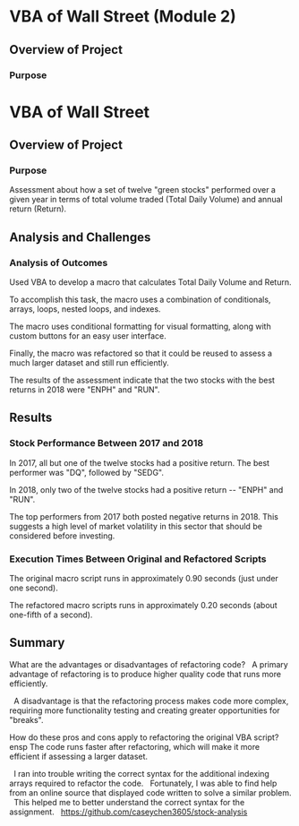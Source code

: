 # VBA of Wall Street (Module 2)

## Overview of Project

### Purpose
# VBA of Wall Street

## Overview of Project

### Purpose
Assessment about how a set of twelve "green stocks" performed over a given year in terms of total volume traded (Total Daily Volume) and annual return (Return).

## Analysis and Challenges

### Analysis of Outcomes 
Used VBA to develop a macro that calculates Total Daily Volume and Return.  

To accomplish this task, the macro uses a combination of conditionals, arrays, loops, nested loops, and indexes.

The macro uses conditional formatting for visual formatting, along with custom buttons for an easy user interface.

Finally, the macro was refactored so that it could be reused to assess a much larger dataset and still run efficiently.

The results of the assessment indicate that the two stocks with the best returns in 2018 were "ENPH" and "RUN".

## Results

### Stock Performance Between 2017 and 2018

In 2017, all but one of the twelve stocks had a positive return.  The best performer was "DQ", followed by "SEDG".

In 2018, only two of the twelve stocks had a positive return -- "ENPH" and "RUN".  

The top performers from 2017 both posted negative returns in 2018.  This suggests a high level of market volatility in this sector that should be considered before investing.

### Execution Times Between Original and Refactored Scripts

The original macro script runs in approximately 0.90 seconds (just under one second).

The refactored macro scripts runs in approximately 0.20 seconds (about one-fifth of a second).

## Summary

What are the advantages or disadvantages of refactoring code?
&nbsp; A primary advantage of refactoring is to produce higher quality code that runs more efficiently.

&nbsp; A disadvantage is that the refactoring process makes code more complex, requiring more functionality testing and creating greater opportunities for "breaks".

How do these pros and cons apply to refactoring the original VBA script?
ensp The code runs faster after refactoring, which will make it more efficient if assessing a larger dataset.

&nbsp; I ran into trouble writing the correct syntax for the additional indexing arrays required to refactor the code. 
&nbsp; Fortunately, I was able to find help from an online source that displayed code written to solve a similar problem.  
&nbsp; This helped me to better understand the correct syntax for the assignment.
&nbsp; https://github.com/caseychen3605/stock-analysis 



